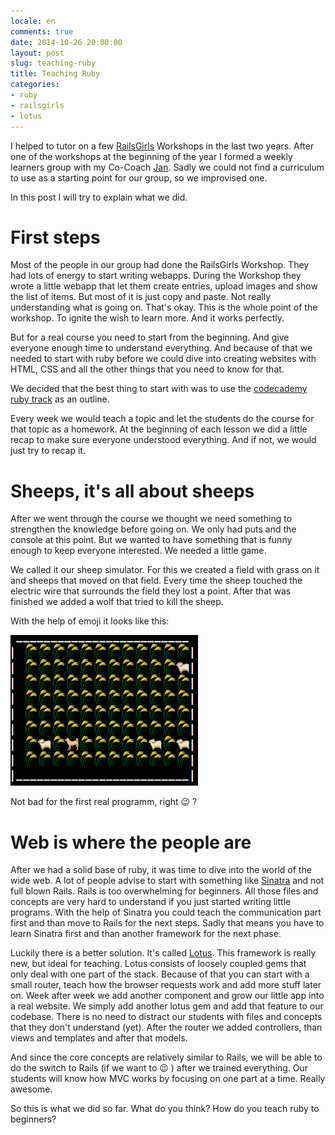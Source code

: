 ```yaml
---
locale: en
comments: true
date: 2014-10-26 20:00:00
layout: post
slug: teaching-ruby
title: Teaching Ruby
categories:
- ruby
- railsgirls
- lotus
---
```

I helped to tutor on a few [RailsGirls](http://railsgirls.org) Workshops in the
last two years. After one of the workshops at the beginning of the year I
formed a weekly learners group with my Co-Coach
[Jan](http://unexpected-co.de/).  Sadly we could not find a curriculum to use
as a starting point for our group, so we improvised one.

In this post I will try to explain what we did.

# First steps

Most of the people in our group had done the RailsGirls Workshop. They had lots
of energy to start writing webapps. During the Workshop they wrote a little
webapp that let them create entries, upload images and show the list of items.
But most of it is just copy and paste. Not really understanding what is going
on.  That's okay. This is the whole point of the workshop. To ignite the wish
to learn more. And it works perfectly.

But for a real course you need to start from the beginning. And give everyone
enough time to understand everything. And because of that we needed to start
with ruby before we could dive into creating websites with HTML, CSS and all
the other things that you need to know for that.

We decided that the best thing to start with was to use the [codecademy ruby
track](http://www.codecademy.com/en/tracks/ruby) as an outline.

Every week we would teach a topic and let the students do the course for that
topic as a homework. At the beginning of each lesson we did a little recap to
make sure everyone understood everything. And if not, we would just try to
recap it.

# Sheeps, it's all about sheeps

After we went through the course we thought we need something to strengthen the
knowledge before going on. We only had puts and the console at this point. But
we wanted to have something that is funny enough to keep everyone interested.
We needed a little game.

We called it our sheep simulator. For this we created a field with grass on it
and sheeps that moved on that field. Every time the sheep touched the electric
wire that surrounds the field they lost a point. After that was finished we
added a wolf that tried to kill the sheep.

With the help of emoji it looks like this:

![Sheeps](/images/2014-10-26-teaching-ruby/sheeps.png)

Not bad for the first real programm, right :wink: ?

# Web is where the people are

After we had a solid base of ruby, it was time to dive into the world of the
wide web.  A lot of people advise to start with something like
[Sinatra](http://www.sinatrarb.com/) and not full blown Rails. Rails is too
overwhelming for beginners. All those files and concepts are very hard to
understand if you just started writing little programs. With the help of
Sinatra you could teach the communication part first and than move to Rails for
the next steps. Sadly that means you have to learn Sinatra first and than
another framework for the next phase.

Luckily there is a better solution. It's called [Lotus](http://lotusrb.org/).
This framework is really new, but ideal for teaching. Lotus consists of loosely
coupled gems that only deal with one part of the stack. Because of that you can
start with a small router, teach how the browser requests work and add more
stuff later on. Week after week we add another component and grow our little
app into a real website. We simply add another lotus gem and add that feature
to our codebase. There is no need to distract our students with files and
concepts that they don't understand (yet). After the router we added
controllers, than views and templates and after that models.

And since the core concepts are relatively similar to Rails, we will be able to
do the switch to Rails (if we want to :wink: ) after we trained everything. Our students will know how
MVC works by focusing on one part at a time. Really awesome.

So this is what we did so far. What do you think? How do you teach ruby to
beginners?

